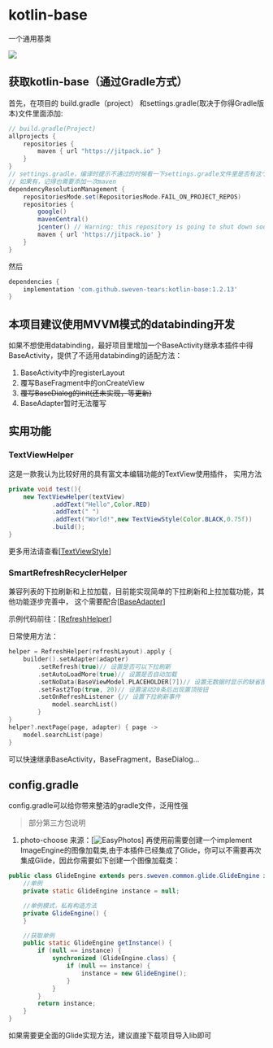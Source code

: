 # kotlin-base

一个通用基类

[![](https://jitpack.io/v/sweven-tears/kotlin-base.svg)](https://jitpack.io/#sweven-tears/kotlin-base)

## 获取kotlin-base（通过Gradle方式）

首先，在项目的 build.gradle（project） 和settings.gradle(取决于你得Gradle版本)文件里面添加:

```groovy
// build.gradle(Project)
allprojects {
    repositories {
        maven { url "https://jitpack.io" }
    }
}
// settings.gradle，编译时提示不通过的时候看一下settings.gradle文件里是否有这个参数，
// 如果有，记得也需要添加一次maven
dependencyResolutionManagement {
    repositoriesMode.set(RepositoriesMode.FAIL_ON_PROJECT_REPOS)
    repositories {
        google()
        mavenCentral()
        jcenter() // Warning: this repository is going to shut down soon
        maven { url 'https://jitpack.io' }
    }
}
```

然后

```groovy
dependencies {
    implementation 'com.github.sweven-tears:kotlin-base:1.2.13'
}
```

## 本项目建议使用MVVM模式的databinding开发

如果不想使用databinding，最好项目里增加一个BaseActivity继承本插件中得BaseActivity，提供了不适用databinding的适配方法：

1. BaseActivity中的registerLayout
2. 覆写BaseFragment中的onCreateView
3. ~~覆写BaseDialog的init(还未实现，等更新)~~
4. BaseAdapter暂时无法覆写

## 实用功能

### TextViewHelper

这是一款我认为比较好用的具有富文本编辑功能的TextView使用插件， 实用方法

```java
private void test(){
    new TextViewHelper(textView)
            .addText("Hello",Color.RED)
            .addText(" ")
            .addText("World!",new TextViewStyle(Color.BLACK,0.75f))
            .build();
}
```

更多用法请查看[[TextViewStyle](https://github.com/sweven-tears/kotlin-base/blob/main/common/src/main/java/pers/sweven/common/helper/textview/TextViewStyle.java)]

### SmartRefreshRecyclerHelper

兼容列表的下拉刷新和上拉加载，目前能实现简单的下拉刷新和上拉加载功能，其他功能逐步完善中，
这个需要配合[[BaseAdapter](https://github.com/sweven-tears/kotlin-base/blob/main/common/src/main/java/pers/sweven/common/base/BaseAdapter.java)]

示例代码前往：[[RefreshHelper](https://github.com/sweven-tears/kotlin-base/blob/main/app/src/main/java/com/app/test/utils/RefreshHelper.kt)]

日常使用方法：

```kotlin
helper = RefreshHelper(refreshLayout).apply {
    builder().setAdapter(adapter)
        .setRefresh(true)// 设置是否可以下拉刷新
        .setAutoLoadMore(true)// 设置是否自动加载
        .setNoData(BaseViewModel.PLACEHOLDER[7])// 设置无数据时显示的缺省图
        .setFast2Top(true, 20)// 设置滚动20条后出现置顶按钮
        .setOnRefreshListener {// 设置下拉刷新事件
            model.searchList()
        }
}
helper?.nextPage(page, adapter) { page ->
    model.searchList(page)
}
```

可以快速继承BaseActivity，BaseFragment，BaseDialog...

## config.gradle

config.gradle可以给你带来整洁的gradle文件，泛用性强
> 部分第三方包说明

1. photo-choose 来源：[![EasyPhotos](https://github.com/HuanTanSheng/EasyPhotos)]
再使用前需要创建一个implement ImageEngine的图像加载类,由于本插件已经集成了Glide，你可以不需要再次集成Glide，因此你需要如下创建一个图像加载类：

```java
public class GlideEngine extends pers.sweven.common.glide.GlideEngine implements ImageEngine {
    //单例
    private static GlideEngine instance = null;

    //单例模式，私有构造方法
    private GlideEngine() {
    }

    //获取单例
    public static GlideEngine getInstance() {
        if (null == instance) {
            synchronized (GlideEngine.class) {
                if (null == instance) {
                    instance = new GlideEngine();
                }
            }
        }
        return instance;
    }
}
```

如果需要更全面的Glide实现方法，建议直接下载项目导入lib即可
